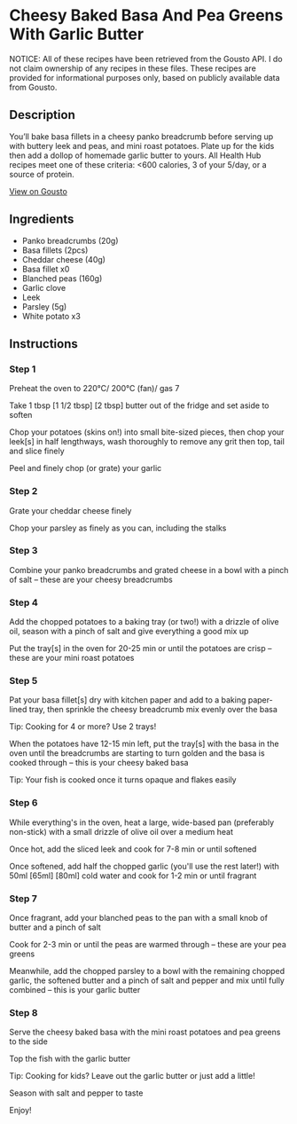 # Cheesy Baked Basa And Pea Greens With Garlic Butter

NOTICE: All of these recipes have been retrieved from the Gousto API. I do not claim ownership of any recipes in these files. These recipes are provided for informational purposes only, based on publicly available data from Gousto.

## Description

You’ll bake basa fillets in a cheesy panko breadcrumb before serving up with buttery leek and peas, and mini roast potatoes. Plate up for the kids then add a dollop of homemade garlic butter to yours. All Health Hub recipes meet one of these criteria: <600 calories, 3 of your 5/day, or a source of protein.

[View on Gousto](https://www.gousto.co.uk/recipes/cookbook/cheesy-baked-fish-pea-greens-with-garlic-butter)

## Ingredients

- Panko breadcrumbs (20g)
- Basa fillets (2pcs)
- Cheddar cheese (40g)
- Basa fillet x0
- Blanched peas (160g)
- Garlic clove
- Leek
- Parsley (5g)
- White potato x3

## Instructions


### Step 1

Preheat the oven to 220°C/ 200°C (fan)/ gas 7

Take 1 tbsp <span class="text-purple">[1 1/2 tbsp]</span> <span class="text-danger">[2 tbsp]</span> butter out of the fridge and set aside to soften

Chop your potatoes (skins on!) into small bite-sized pieces, then chop your leek[s] in half lengthways, wash thoroughly to remove any grit then top, tail and slice finely

Peel and finely chop (or grate) your garlic


### Step 2

Grate your cheddar cheese finely

Chop your parsley as finely as you can, including the stalks


### Step 3

Combine your panko breadcrumbs and grated cheese in a bowl with a pinch of salt – these are your cheesy breadcrumbs


### Step 4

Add the chopped potatoes to a baking tray (or two!) with a drizzle of olive oil, season with a pinch of salt and give everything a good mix up

Put the tray[s] in the oven for 20-25 min or until the potatoes are crisp – these are your mini roast potatoes


### Step 5

Pat your basa fillet[s] dry with kitchen paper and add to a baking paper-lined tray, then sprinkle the cheesy breadcrumb mix evenly over the basa

Tip: Cooking for 4 or more? Use 2 trays!

When the potatoes have 12-15 min left, put the tray[s] with the basa in the oven until the breadcrumbs are starting to turn golden and the basa is cooked through – this is your cheesy baked basa

Tip: Your fish is cooked once it turns opaque and flakes easily


### Step 6

While everything's in the oven, heat a large, wide-based pan (preferably non-stick) with a small drizzle of olive oil over a medium heat

Once hot, add the sliced leek and cook for 7-8 min or until softened

Once softened, add half the chopped garlic (you'll use the rest later!) with 50ml <span class="text-purple">[65ml]</span> <span class="text-danger">[80ml] </span>cold<span class="text-danger"> </span>water and cook for 1-2 min or until fragrant


### Step 7

Once fragrant, add your blanched peas to the pan with a small knob of butter and a pinch of salt

Cook for 2-3 min or until the peas are warmed through – these are your pea greens

Meanwhile, add the chopped parsley to a bowl with the remaining chopped garlic, the softened butter and a pinch of salt and pepper and mix until fully combined – this is your garlic butter

### Step 8

Serve the cheesy baked basa with the mini roast potatoes and pea greens to the side

Top the fish with the garlic butter

<span class="text-danger">Tip: Cooking for kids? Leave out the garlic butter or just add a little!</span>

Season with salt and pepper to taste

Enjoy!

